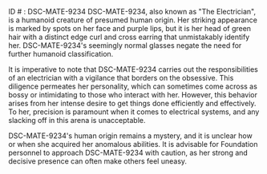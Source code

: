 ID # : DSC-MATE-9234
DSC-MATE-9234, also known as "The Electrician", is a humanoid creature of presumed human origin. Her striking appearance is marked by spots on her face and purple lips, but it is her head of green hair with a distinct edge curl and cross earring that unmistakably identify her. DSC-MATE-9234's seemingly normal glasses negate the need for further humanoid classification.

It is imperative to note that DSC-MATE-9234 carries out the responsibilities of an electrician with a vigilance that borders on the obsessive. This diligence permeates her personality, which can sometimes come across as bossy or intimidating to those who interact with her. However, this behavior arises from her intense desire to get things done efficiently and effectively. To her, precision is paramount when it comes to electrical systems, and any slacking off in this arena is unacceptable.

DSC-MATE-9234's human origin remains a mystery, and it is unclear how or when she acquired her anomalous abilities. It is advisable for Foundation personnel to approach DSC-MATE-9234 with caution, as her strong and decisive presence can often make others feel uneasy.